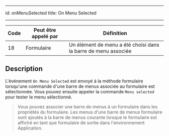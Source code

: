- - -
id: onMenuSelected title: On Menu Selected
- - -

| Code | Peut être appelé par | Définition                                                     |
| ---- | -------------------- | -------------------------------------------------------------- |
| 18   | Formulaire           | Un élément de menu a été choisi dans la barre de menu associée |


## Description

L'événement `On Menu Selected` est envoyé à la méthode formulaire lorsqu'une commande d'une barre de menus associée au formulaire est sélectionnée. Vous pouvez ensuite appeler la commande `Menu selected` pour tester le menu sélectionné.

> Vous pouvez associer une barre de menus à un formulaire dans les propriétés du formulaire. Les menus d'une barre de menus formulaire sont ajoutés à la barre de menus courante lorsque le formulaire est affiché en tant que formulaire de sortie dans l'environnement Application.
